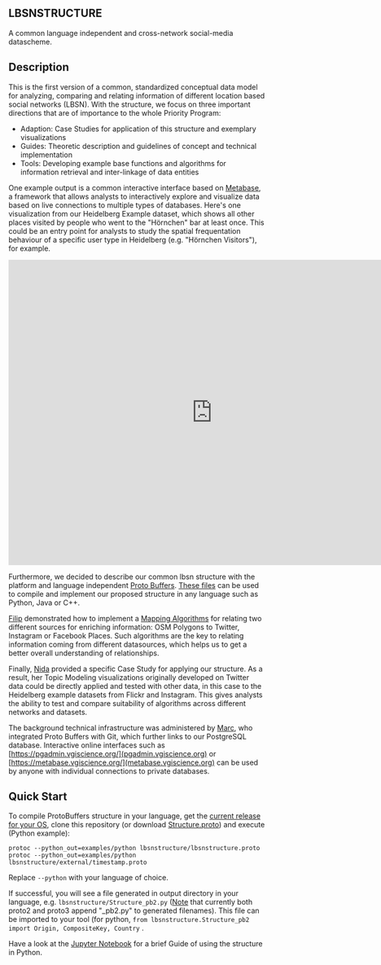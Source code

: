 ## LBSNSTRUCTURE

A common language independent and cross-network social-media datascheme.

## Description

This is the first version of a common, standardized conceptual data model for analyzing, comparing and relating information of different location based social networks (LBSN). With the structure, we focus on three important directions that are of importance to the whole Priority Program:

- Adaption: Case Studies for application of this structure and exemplary visualizations
- Guides: Theoretic description and guidelines of concept and technical implementation
- Tools: Developing example base functions and algorithms for information retrieval and inter-linkage of data entities

One example output is a common interactive interface based on [Metabase](https://github.com/metabase/metabase), a framework that allows analysts to interactively explore and visualize data based on live connections to multiple types of databases.
Here's one visualization from our Heidelberg Example dataset, which shows all other places visited by people who went to the "Hörnchen" bar at least once. This could be an entry point for analysts to study the spatial frequentation behaviour of a specific user type in Heidelberg (e.g. "Hörnchen Visitors"), for example.

<iframe    src="https://metabase.vgiscience.org/public/question/13ed0a1e-71e3-4505-bff2-2892d831d896"    frameborder="0"    width="800"    height="600"    allowtransparency></iframe>

Furthermore, we decided to describe our common lbsn structure with the platform and language independent [Proto Buffers](https://developers.google.com/protocol-buffers/). [These files](https://gitlab.vgiscience.de/lbsn/concept) can be used to compile and implement our proposed structure in any language such as Python, Java or C++.

[Filip](https://gitlab.vgiscience.de/Filip) demonstrated how to implement a [Mapping Algorithms](https://gitlab.vgiscience.de/Filip/point_location) for relating two different sources for enriching information: OSM Polygons to Twitter, Instagram or Facebook Places. Such algorithms are the key to relating information coming from different datasources, which helps us to get a better overall understanding of relationships.

Finally, [Nida](https://gitlab.vgiscience.de/nida.cilasun) provided a specific Case Study for applying our structure. As a result, her Topic Modeling visualizations originally developed on Twitter data could be directly applied and tested with other data, in this case to the Heidelberg example datasets from Flickr and Instagram. This gives analysts the ability to test and compare suitability of algorithms across different networks and datasets.

The background technical infrastructure was administered by [Marc](https://gitlab.vgiscience.de/ml), who integrated Proto Buffers with Git, which further links to our PostgreSQL database. Interactive online interfaces such as [https://pgadmin.vgiscience.org/](pgadmin.vgiscience.org) or [https://metabase.vgiscience.org/](metabase.vgiscience.org) can be used by anyone with individual connections to private databases.

## Quick Start

To compile ProtoBuffers structure in your language, get the [current release for your OS](https://developers.google.com/protocol-buffers/docs/downloads), clone this repository (or download [Structure.proto](lbsnstructure/Structure.proto)) and execute (Python example):

`protoc --python_out=examples/python lbsnstructure/lbsnstructure.proto`  
`protoc --python_out=examples/python lbsnstructure/external/timestamp.proto`  

Replace `--python` with your language of choice. 

If successful, you will see a file generated in output directory in your language, e.g. `lbsnstructure/Structure_pb2.py` ([Note](https://developers.google.com/protocol-buffers/docs/reference/python-generated) that currently both proto2 and proto3 append "_pb2.py" to generated filenames). 
This file can be imported to your tool (for python, `from lbsnstructure.Structure_pb2 import Origin, CompositeKey, Country` .

Have a look at the [Jupyter Notebook](examples/python/StructureTest.ipynb) for a brief Guide of using the structure in Python.